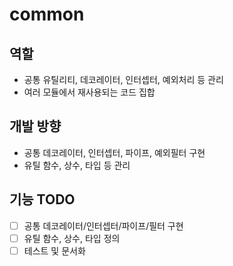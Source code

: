 # common

## 역할
- 공통 유틸리티, 데코레이터, 인터셉터, 예외처리 등 관리
- 여러 모듈에서 재사용되는 코드 집합

## 개발 방향
- 공통 데코레이터, 인터셉터, 파이프, 예외필터 구현
- 유틸 함수, 상수, 타입 등 관리

## 기능 TODO
- [ ] 공통 데코레이터/인터셉터/파이프/필터 구현
- [ ] 유틸 함수, 상수, 타입 정의
- [ ] 테스트 및 문서화
